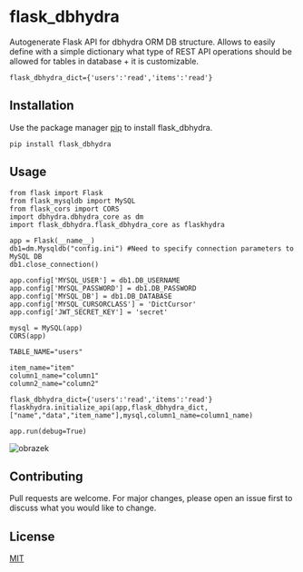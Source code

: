 # flask_dbhydra
Autogenerate Flask API for dbhydra ORM DB structure.
Allows to easily define with a simple dictionary what type of REST API operations should be allowed for tables in database + it is customizable.
```
flask_dbhydra_dict={'users':'read','items':'read'}
```

## Installation

Use the package manager [pip](https://pip.pypa.io/en/stable/) to install flask_dbhydra.

```
pip install flask_dbhydra
```

## Usage
```
from flask import Flask
from flask_mysqldb import MySQL 
from flask_cors import CORS
import dbhydra.dbhydra_core as dm
import flask_dbhydra.flask_dbhydra_core as flaskhydra

app = Flask(__name__)
db1=dm.Mysqldb("config.ini") #Need to specify connection parameters to MySQL DB
db1.close_connection()

app.config['MYSQL_USER'] = db1.DB_USERNAME
app.config['MYSQL_PASSWORD'] = db1.DB_PASSWORD
app.config['MYSQL_DB'] = db1.DB_DATABASE
app.config['MYSQL_CURSORCLASS'] = 'DictCursor'
app.config['JWT_SECRET_KEY'] = 'secret'

mysql = MySQL(app)
CORS(app)

TABLE_NAME="users"

item_name="item"
column1_name="column1"
column2_name="column2"

flask_dbhydra_dict={'users':'read','items':'read'}
flaskhydra.initialize_api(app,flask_dbhydra_dict,["name","data","item_name"],mysql,column1_name=column1_name)
    
app.run(debug=True)
```


![obrazek](https://user-images.githubusercontent.com/29150831/135485636-e8f9a251-7541-4476-a1c8-b37a919a4baa.png)



## Contributing
Pull requests are welcome. For major changes, please open an issue first to discuss what you would like to change.

## License
[MIT](https://choosealicense.com/licenses/mit/)






